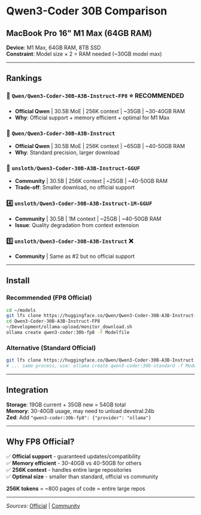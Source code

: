 # Qwen3-Coder 30B Comparison
## MacBook Pro 16" M1 Max (64GB RAM)

**Device**: M1 Max, 64GB RAM, 8TB SSD  
**Constraint**: Model size × 2 = RAM needed (~30GB model max)

---

## Rankings

### 🥇 `Qwen/Qwen3-Coder-30B-A3B-Instruct-FP8` ⭐ RECOMMENDED
- **Official Qwen** | 30.5B MoE | 256K context | ~35GB | ~30-40GB RAM
- **Why**: Official support + memory efficient + optimal for M1 Max

### 🥈 `Qwen/Qwen3-Coder-30B-A3B-Instruct`
- **Official Qwen** | 30.5B MoE | 256K context | ~65GB | ~40-50GB RAM  
- **Why**: Standard precision, larger download

### 🥉 `unsloth/Qwen3-Coder-30B-A3B-Instruct-GGUF`
- **Community** | 30.5B | 256K context | ~25GB | ~40-50GB RAM
- **Trade-off**: Smaller download, no official support

### 4️⃣ `unsloth/Qwen3-Coder-30B-A3B-Instruct-1M-GGUF`
- **Community** | 30.5B | 1M context | ~25GB | ~40-50GB RAM
- **Issue**: Quality degradation from context extension

### 5️⃣ `unsloth/Qwen3-Coder-30B-A3B-Instruct` ❌
- **Community** | Same as #2 but no official support

---

## Install

### Recommended (FP8 Official)
```bash
cd ~/models
git lfs clone https://huggingface.co/Qwen/Qwen3-Coder-30B-A3B-Instruct-FP8
cd Qwen3-Coder-30B-A3B-Instruct-FP8
~/Development/ollama-upload/monitor_download.sh
ollama create qwen3-coder:30b-fp8 -f Modelfile
```

### Alternative (Standard Official)
```bash
git lfs clone https://huggingface.co/Qwen/Qwen3-Coder-30B-A3B-Instruct
# ... same process, use: ollama create qwen3-coder:30b-standard -f Modelfile
```

---

## Integration

**Storage**: 19GB current + 35GB new = 54GB total  
**Memory**: 30-40GB usage, may need to unload devstral:24b  
**Zed**: Add `"qwen3-coder:30b-fp8": {"provider": "ollama"}`

---

## Why FP8 Official?

✅ **Official support** - guaranteed updates/compatibility  
✅ **Memory efficient** - 30-40GB vs 40-50GB for others  
✅ **256K context** - handles entire large repositories  
✅ **Optimal size** - smaller than standard, official vs community

**256K tokens** = ~800 pages of code = entire large repos

---

*Sources*: [Official](https://huggingface.co/collections/Qwen/qwen3-coder-687fc861e53c939e52d52d10) | [Community](https://huggingface.co/collections/unsloth/qwen3-coder-687ff47700270447e02c987d) 